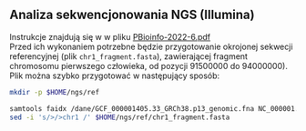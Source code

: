 ## Analiza sekwencjonowania NGS (Illumina)

Instrukcje znajdują się w w pliku [PBioinfo-2022-6.pdf](https://github.com/kasiatom/genomika/blob/master/cwiczenia5/PBioinfo-2022-6.pdf)   
Przed ich wykonaniem potrzebne będzie przygotowanie okrojonej sekwecji referencyjnej (plik `chr1_fragment.fasta`), zawierającej fragment chromosomu pierwszego człowieka, od pozycji 91500000 do 94000000). Plik można szybko przygotować w następujący sposób: 
```bash
mkdir -p $HOME/ngs/ref

samtools faidx /dane/GCF_000001405.33_GRCh38.p13_genomic.fna NC_000001.11:91500000-94000000 > $HOME/ngs/ref/chr1_fragment.fasta
sed -i 's/>/>chr1 /' $HOME/ngs/ref/chr1_fragment.fasta
```
